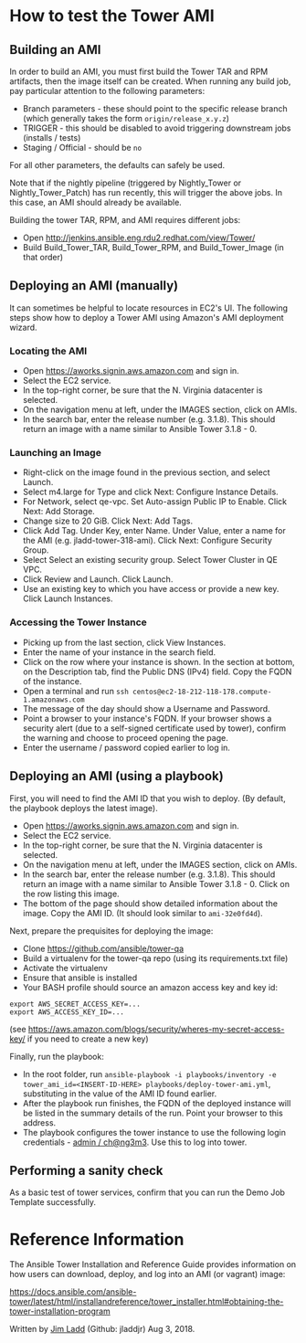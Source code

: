 # How to test the Tower AMI

## Building an AMI

In order to build an AMI, you must first build the Tower TAR and RPM artifacts, then the image itself can be created. When running any build job, pay particular attention to the following parameters:

* Branch parameters - these should point to the specific release branch (which generally takes the form `origin/release_x.y.z`)
* TRIGGER - this should be disabled to avoid triggering downstream jobs (installs / tests)
* Staging / Official - should be `no`

For all other parameters, the defaults can safely be used.

Note that if the nightly pipeline (triggered by Nightly_Tower or Nightly_Tower_Patch) has run recently, this will trigger the above jobs. In this case, an AMI should already be available.

Building the tower TAR, RPM, and AMI requires different jobs:

* Open http://jenkins.ansible.eng.rdu2.redhat.com/view/Tower/
* Build Build_Tower_TAR, Build_Tower_RPM, and Build_Tower_Image (in that order)

## Deploying an AMI (manually)

It can sometimes be helpful to locate resources in EC2's UI. The following steps show how to deploy a Tower AMI using Amazon's AMI deployment wizard.

### Locating the AMI

* Open https://aworks.signin.aws.amazon.com and sign in.
* Select the EC2 service.
* In the top-right corner, be sure that the N. Virginia datacenter is selected.
* On the navigation menu at left, under the IMAGES section, click on AMIs.
* In the search bar, enter the release number (e.g. 3.1.8). This should return an image with a name similar to Ansible Tower 3.1.8 - 0.

### Launching an Image
* Right-click on the image found in the previous section, and select Launch.
* Select m4.large for Type and click Next: Configure Instance Details.
* For Network, select qe-vpc. Set Auto-assign Public IP to Enable. Click Next: Add Storage.
* Change size to 20 GiB. Click Next: Add Tags.
* Click Add Tag. Under Key, enter Name. Under Value, enter a name for the AMI (e.g. jladd-tower-318-ami). Click Next: Configure Security Group.
* Select Select an existing security group. Select Tower Cluster in QE VPC.
* Click Review and Launch. Click Launch.
* Use an existing key to which you have access or provide a new key. Click Launch Instances.

### Accessing the Tower Instance
* Picking up from the last section, click View Instances.
* Enter the name of your instance in the search field.
* Click on the row where your instance is shown. In the section at bottom, on the Description tab, find the Public DNS (IPv4) field. Copy the FQDN of the instance.
* Open a terminal and run `ssh centos@ec2-18-212-118-178.compute-1.amazonaws.com`
* The message of the day should show a Username and Password.
* Point a browser to your instance's FQDN. If your browser shows a security alert (due to a self-signed certificate used by tower), confirm the warning and choose to proceed opening the page.
* Enter the username / password copied earlier to log in.

## Deploying an AMI (using a playbook)

First, you will need to find the AMI ID that you wish to deploy. (By default, the playbook deploys the latest image).
* Open https://aworks.signin.aws.amazon.com and sign in.
* Select the EC2 service.
* In the top-right corner, be sure that the N. Virginia datacenter is selected.
* On the navigation menu at left, under the IMAGES section, click on AMIs.
* In the search bar, enter the release number (e.g. 3.1.8). This should return an image with a name similar to Ansible Tower 3.1.8 - 0. Click on the row listing this image.
* The bottom of the page should show detailed information about the image. Copy the AMI ID. (It should look similar to `ami-32e0fd4d`).

Next, prepare the prequisites for deploying the image:
* Clone https://github.com/ansible/tower-qa
* Build a virtualenv for the tower-qa repo (using its requirements.txt file)
* Activate the virtualenv
* Ensure that ansible is installed
* Your BASH profile should source an amazon access key and key id:
```
export AWS_SECRET_ACCESS_KEY=...
export AWS_ACCESS_KEY_ID=...
```
(see https://aws.amazon.com/blogs/security/wheres-my-secret-access-key/ if you need to create a new key)

Finally, run the playbook:
* In the root folder, run `ansible-playbook -i playbooks/inventory -e tower_ami_id=<INSERT-ID-HERE> playbooks/deploy-tower-ami.yml`, substituting in the value of the AMI ID found earlier.
* After the playbook run finishes, the FQDN of the deployed instance will be listed in the summary details of the run. Point your browser to this address.
* The playbook configures the tower instance to use the following login credentials - [admin / ch@ng3m3](https://github.com/ansible/tower-qa/blob/master/playbooks/deploy-tower-ami.yml#L134). Use this to log into tower.

## Performing a sanity check

As a basic test of tower services, confirm that you can run the Demo Job Template successfully.

# Reference Information

The Ansible Tower Installation and Reference Guide provides information on how users can download, deploy, and log into an AMI (or vagrant) image:

https://docs.ansible.com/ansible-tower/latest/html/installandreference/tower_installer.html#obtaining-the-tower-installation-program

Written by [Jim Ladd](mailto:jladd@redhat.com) (Github: jladdjr) Aug 3, 2018.
